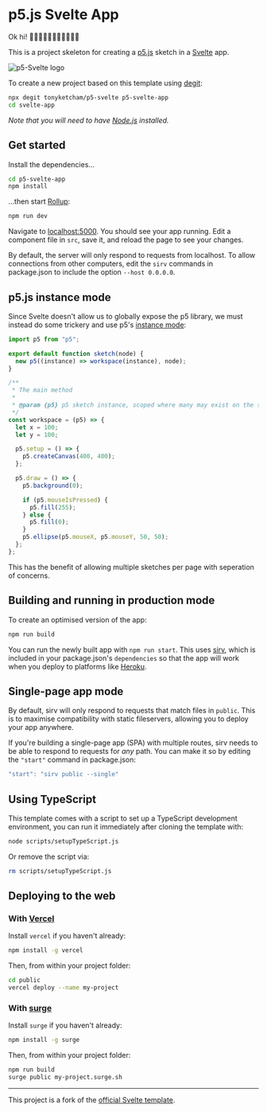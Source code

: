 # p5.js Svelte App

Ok hi! 👋👋🏿👋🏽👋🏻👋🏾👋🏼

This is a project skeleton for creating a [p5.js](https://p5js.org/) sketch in a [Svelte](https://svelte.dev) app.

![p5-Svelte logo](https://raw.githubusercontent.com/tonyketcham/p5-svelte/nice/screely-1596170721775.png)

To create a new project based on this template using [degit](https://github.com/Rich-Harris/degit):

```bash
npx degit tonyketcham/p5-svelte p5-svelte-app
cd svelte-app
```

_Note that you will need to have [Node.js](https://nodejs.org) installed._

## Get started

Install the dependencies...

```bash
cd p5-svelte-app
npm install
```

...then start [Rollup](https://rollupjs.org):

```bash
npm run dev
```

Navigate to [localhost:5000](http://localhost:5000). You should see your app running. Edit a component file in `src`, save it, and reload the page to see your changes.

By default, the server will only respond to requests from localhost. To allow connections from other computers, edit the `sirv` commands in package.json to include the option `--host 0.0.0.0`.

## p5.js instance mode

Since Svelte doesn't allow us to globally expose the p5 library, we must instead do some trickery and use p5's [instance mode](https://github.com/processing/p5.js/wiki/Global-and-instance-mode):

```js
import p5 from "p5";

export default function sketch(node) {
  new p5((instance) => workspace(instance), node);
}

/**
 * The main method
 *
 * @param {p5} p5 sketch instance, scoped where many may exist on the same page
 */
const workspace = (p5) => {
  let x = 100;
  let y = 100;

  p5.setup = () => {
    p5.createCanvas(400, 400);
  };

  p5.draw = () => {
    p5.background(0);

    if (p5.mouseIsPressed) {
      p5.fill(255);
    } else {
      p5.fill(0);
    }
    p5.ellipse(p5.mouseX, p5.mouseY, 50, 50);
  };
};
```

This has the benefit of allowing multiple sketches per page with seperation of concerns.

## Building and running in production mode

To create an optimised version of the app:

```bash
npm run build
```

You can run the newly built app with `npm run start`. This uses [sirv](https://github.com/lukeed/sirv), which is included in your package.json's `dependencies` so that the app will work when you deploy to platforms like [Heroku](https://heroku.com).

## Single-page app mode

By default, sirv will only respond to requests that match files in `public`. This is to maximise compatibility with static fileservers, allowing you to deploy your app anywhere.

If you're building a single-page app (SPA) with multiple routes, sirv needs to be able to respond to requests for _any_ path. You can make it so by editing the `"start"` command in package.json:

```js
"start": "sirv public --single"
```

## Using TypeScript

This template comes with a script to set up a TypeScript development environment, you can run it immediately after cloning the template with:

```bash
node scripts/setupTypeScript.js
```

Or remove the script via:

```bash
rm scripts/setupTypeScript.js
```

## Deploying to the web

### With [Vercel](https://vercel.com)

Install `vercel` if you haven't already:

```bash
npm install -g vercel
```

Then, from within your project folder:

```bash
cd public
vercel deploy --name my-project
```

### With [surge](https://surge.sh/)

Install `surge` if you haven't already:

```bash
npm install -g surge
```

Then, from within your project folder:

```bash
npm run build
surge public my-project.surge.sh
```

---

This project is a fork of the [official Svelte template](https://github.com/sveltejs/template).
